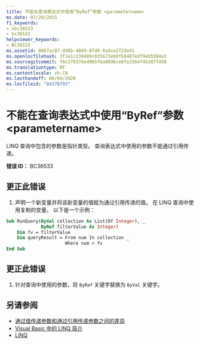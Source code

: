```yaml
---
title: 不能在查询表达式中使用“ByRef”参数 <parametername>
ms.date: 07/20/2015
f1_keywords:
- vbc36533
- bc36533
helpviewer_keywords:
- BC36533
ms.assetid: 8067ac87-dd6b-4869-87d0-8a4ce272de41
ms.openlocfilehash: 3f1e1c238489c035673eb0fb8487edf9eb5504e3
ms.sourcegitcommit: f8c270376ed905f6a8896ce0fe25b4f4b38ff498
ms.translationtype: MT
ms.contentlocale: zh-CN
ms.lasthandoff: 06/04/2020
ms.locfileid: "84378793"
---
```

# <a name="byref-parameter-parametername-cannot-be-used-in-a-query-expression"></a>不能在查询表达式中使用“ByRef”参数 \<parametername>
LINQ 查询中包含的参数是指针类型。 查询表达式中使用的参数不能通过引用传递。  
  
 **错误 ID：** BC36533  
  
## <a name="to-correct-this-error"></a>更正此错误  
  
1. 声明一个新变量并将该新变量的值赋为通过引用传递的值。 在 LINQ 查询中使用复制的变量。 以下是一个示例：  
  
```vb  
Sub RunQuery(ByVal collection As List(Of Integer), _  
             ByRef filterValue As Integer)  
    Dim fv = filterValue  
    Dim queryResult = From num In collection _  
                      Where num < fv  
End Sub  
```  
  
## <a name="to-correct-this-error"></a>更正此错误  
  
1. 针对查询中使用的参数，将 `ByRef` 关键字替换为 `ByVal` 关键字。  
  
## <a name="see-also"></a>另请参阅

- [通过值传递参数和通过引用传递参数之间的差异](../programming-guide/language-features/procedures/differences-between-passing-an-argument-by-value-and-by-reference.md)
- [Visual Basic 中的 LINQ 简介](../programming-guide/language-features/linq/introduction-to-linq.md)
- [LINQ](../programming-guide/language-features/linq/index.md)
